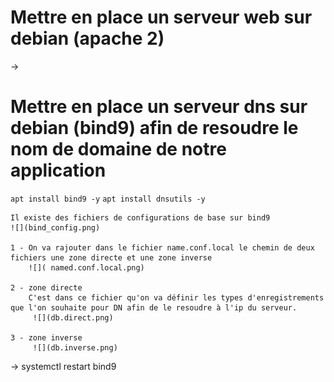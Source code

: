 # Mettre en place un serveur web sur debian (apache 2)
-> 
# Mettre en place un serveur dns sur debian (bind9) afin de resoudre le nom de domaine de notre application
`apt install bind9 -y`
`apt install dnsutils -y` 

    Il existe des fichiers de configurations de base sur bind9 
    ![](bind_config.png)
    
    1 - On va rajouter dans le fichier name.conf.local le chemin de deux fichiers une zone directe et une zone inverse
        ![]( named.conf.local.png)
       
    2 - zone directe
        C'est dans ce fichier qu'on va définir les types d'enregistrements que l'on souhaite pour DN afin de le resoudre à l'ip du serveur.
         ![](db.direct.png)

    3 - zone inverse 
         ![](db.inverse.png)
-> systemctl restart bind9
